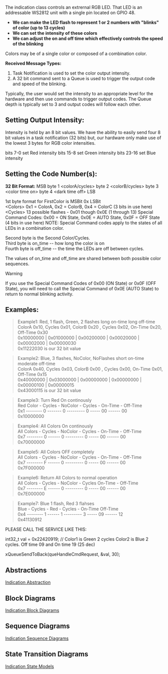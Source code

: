 The indication class controls an extrernal RGB LED.  That LED is an addressable WS2812 unit with a single pin located on GPIO 48.

* **We can make the LED flash to represent 1 or 2 numbers with "blinks" of color (up to 13 cycles)**  
* **We can set the intensity of these colors**  
* **We can adjust the on and off time which effectively controls the speed of the blinking**  

Colors may be of a single color or composed of a combination color.

**Received Message Types:**

1) Task Notification is used to set the color output intensity.  
2) A 32 bit command sent to a Queue is used to trigger the output code and speed of the blinking.  

Typically, the user would set the intensity to an appropriate level for the hardware and then use commands to trigger output codes.  The Queue depth is typically set to 3 and output codes will follow each other.

## Setting Output Intensity:  

Intensity is held by an 8 bit values.  We have the ability to easily send four 8 bit values in a task notification (32 bits) but, our hardware only make use of the lowest 3 bytes for RGB color intensities.

bits  7-0  set Red   intensity
bits 15-8  set Green intensity
bits 23-16 set Blue  intensity

## Setting the Code Number(s):  

**32 Bit Format:**
MSB byte 1 \<colorA/cycles\>  byte 2 \<colorB/cycles\>  byte 3 \<color time on\>  byte 4 \<dark time off\> LSB

1st byte format for FirstColor is   MSBit  0x<Colors><Cycles>  LSBit  
\<Colors\>   0x1 = ColorA, 0x2 = ColorB, 0x4 = ColorC (3 bits in use here)  
\<Cycles\>   13 possible flashes - 0x01 though 0x0E (1 through 13) Special Command Codes: 0x00 = ON State, 0x0E = AUTO State, 0x0F = OFF State (4 bits in use here)  NOTE: Special Command codes apply to the states of all LEDs in a combination color.  

Second byte is the Second Color/Cycles.  
Third byte is on_time -- how long the color is on  
Fourth byte is off_time  -- the time the LEDs are off between cycles.  

The values of on_time and off_time are shared between both possible color sequences. 

> [!WARNING]  
>If you use the Special Command Codes of 0x00 (ON State) or 0x0F (OFF State), you will need to call the Special Command of 0x0E (AUTO State) to return to normal blinking activity.  

## Examples: 

>Example1: Red, 1 flash, Green, 2 flashes long on-time long off-time  
>ColorA 0x10, Cycles 0x01, ColorB 0x20 , Cycles 0x02, On-Time 0x20, Off-Time 0x30  
>0x10000000 | 0x01000000 | 0x00200000 | 0x00020000 | 0x00002000 | 0x00000030  
>0x11222030 is our 32 bit value

>Example2: Blue, 3 flashes, NoColor, NoFlashes  short on-time moderate off-time  
>ColorA 0x40, Cycles 0x03, ColorB 0x00 , Cycles 0x00, On-Time 0x01, Off-Time 0x15  
>0x40000000 | 0x03000000 | 0x00000000 | 0x00000000 | 0x00000100 | 0x00000015  
>0x43000115 is our 32 bit value

>Example3: Turn Red On continously  
>Red Color - Cycles - NoColor - Cycles - On-Time - Off-Time  
>0x1 -------- 0 ------- 0 --------- 0 ----- 00 ------ 00  
>0x10000000 

>Example4: All Colors On continously  
>All Colors - Cycles - NoColor - Cycles - On-Time - Off-Time  
>0x7 -------- 0 ------ 0 --------- 0 ----- 00 ------ 00  
>0x70000000 

>Example5: All Colors OFF completely  
>All Colors - Cycles - NoColor - Cycles - On-Time - Off-Time  
>0x7 -------- F ------ 0 --------- 0 ----- 00 ------ 00  
>0x7F000000  

>Example6: Return All Colors to normal operation  
>All Colors - Cycles - NoColor - Cycles On-Time - Off-Time  
>0x7 -------- E ------ 0 --------- 0 ----- 00 ------ 00  
>0x7E000000  

>Example7: Blue 1 flash, Red 3 flahses  
>Blue - Cycles - Red - Cycles - On-Time  Off-Time  
>0x4 -------- 1 ------ 1 --------- 3 ----- 09 ------ 12  
>0x41130912  


PLEASE CALL THE SERVICE LIKE THIS:

int32_t val = 0x22420919; // Color1 is Green 2 cycles Color2 is Blue 2 cycles. Off time 09 and On time 19 (25 dec)  

xQueueSendToBack(queHandleCmdRequest, &val, 30);


## Abstractions  
[Indication Abstraction](./docs/ind_abstractions.md)

## Block Diagrams  
[Indication Block Diagrams](./docs/ind_sequences.md)

## Sequence Diagrams  
[Indication Sequence Diagrams](./docs/ind_sequences.md)

## State Transition Diagrams  
[Indication State Models](./docs/ind_state_models.md)